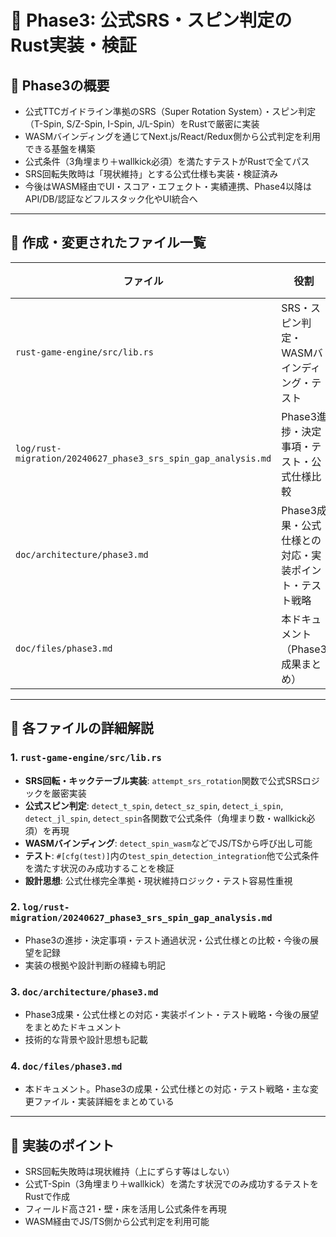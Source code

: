 # 📁 Phase3: 公式SRS・スピン判定のRust実装・検証

## 🎯 Phase3の概要

- 公式TTCガイドライン準拠のSRS（Super Rotation System）・スピン判定（T-Spin, S/Z-Spin, I-Spin, J/L-Spin）をRustで厳密に実装
- WASMバインディングを通じてNext.js/React/Redux側から公式判定を利用できる基盤を構築
- 公式条件（3角埋まり＋wallkick必須）を満たすテストがRustで全てパス
- SRS回転失敗時は「現状維持」とする公式仕様も実装・検証済み
- 今後はWASM経由でUI・スコア・エフェクト・実績連携、Phase4以降はAPI/DB/認証などフルスタック化やUI統合へ

---

## 📁 作成・変更されたファイル一覧

| ファイル | 役割 | 重要度 |
|---------|------|--------|
| `rust-game-engine/src/lib.rs` | SRS・スピン判定・WASMバインディング・テスト | ⭐⭐⭐ |
| `log/rust-migration/20240627_phase3_srs_spin_gap_analysis.md` | Phase3進捗・決定事項・テスト・公式仕様比較 | ⭐⭐ |
| `doc/architecture/phase3.md` | Phase3成果・公式仕様との対応・実装ポイント・テスト戦略 | ⭐⭐ |
| `doc/files/phase3.md` | 本ドキュメント（Phase3成果まとめ） | ⭐⭐⭐ |

---

## 🔧 各ファイルの詳細解説

### 1. `rust-game-engine/src/lib.rs`
- **SRS回転・キックテーブル実装**: `attempt_srs_rotation`関数で公式SRSロジックを厳密実装
- **公式スピン判定**: `detect_t_spin`, `detect_sz_spin`, `detect_i_spin`, `detect_jl_spin`, `detect_spin`各関数で公式条件（角埋まり数・wallkick必須）を再現
- **WASMバインディング**: `detect_spin_wasm`などでJS/TSから呼び出し可能
- **テスト**: `#[cfg(test)]`内の`test_spin_detection_integration`他で公式条件を満たす状況のみ成功することを検証
- **設計思想**: 公式仕様完全準拠・現状維持ロジック・テスト容易性重視

### 2. `log/rust-migration/20240627_phase3_srs_spin_gap_analysis.md`
- Phase3の進捗・決定事項・テスト通過状況・公式仕様との比較・今後の展望を記録
- 実装の根拠や設計判断の経緯も明記

### 3. `doc/architecture/phase3.md`
- Phase3成果・公式仕様との対応・実装ポイント・テスト戦略・今後の展望をまとめたドキュメント
- 技術的な背景や設計思想も記載

### 4. `doc/files/phase3.md`
- 本ドキュメント。Phase3の成果・公式仕様との対応・テスト戦略・主な変更ファイル・実装詳細をまとめている

---

## 📝 実装のポイント
- SRS回転失敗時は現状維持（上にずらす等はしない）
- 公式T-Spin（3角埋まり＋wallkick）を満たす状況でのみ成功するテストをRustで作成
- フィールド高さ21・壁・床を活用し公式条件を再現
- WASM経由でJS/TS側から公式判定を利用可能 